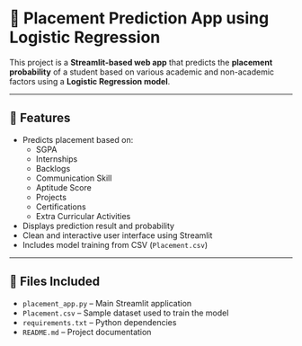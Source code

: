 # 🎯 Placement Prediction App using Logistic Regression

This project is a **Streamlit-based web app** that predicts the **placement probability** of a student based on various academic and non-academic factors using a **Logistic Regression model**.

---

## 🚀 Features

- Predicts placement based on:
  - SGPA
  - Internships
  - Backlogs
  - Communication Skill
  - Aptitude Score
  - Projects
  - Certifications
  - Extra Curricular Activities
- Displays prediction result and probability
- Clean and interactive user interface using Streamlit
- Includes model training from CSV (`Placement.csv`)

---

## 📁 Files Included

- `placement_app.py` – Main Streamlit application
- `Placement.csv` – Sample dataset used to train the model
- `requirements.txt` – Python dependencies
- `README.md` – Project documentation
